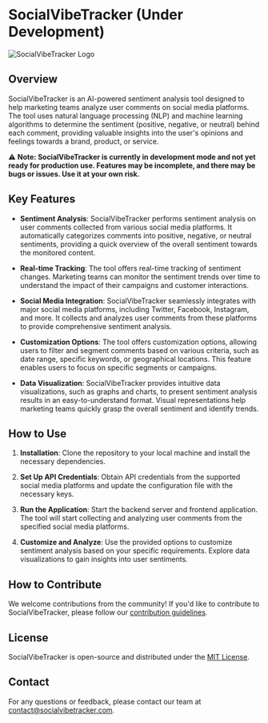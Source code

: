 # SocialVibeTracker (Under Development)

![SocialVibeTracker Logo](link-to-your-logo.png)

## Overview

SocialVibeTracker is an AI-powered sentiment analysis tool designed to help marketing teams analyze user comments on social media platforms. The tool uses natural language processing (NLP) and machine learning algorithms to determine the sentiment (positive, negative, or neutral) behind each comment, providing valuable insights into the user's opinions and feelings towards a brand, product, or service.

⚠️ **Note: SocialVibeTracker is currently in development mode and not yet ready for production use. Features may be incomplete, and there may be bugs or issues. Use it at your own risk.**

## Key Features

- **Sentiment Analysis**: SocialVibeTracker performs sentiment analysis on user comments collected from various social media platforms. It automatically categorizes comments into positive, negative, or neutral sentiments, providing a quick overview of the overall sentiment towards the monitored content.

- **Real-time Tracking**: The tool offers real-time tracking of sentiment changes. Marketing teams can monitor the sentiment trends over time to understand the impact of their campaigns and customer interactions.

- **Social Media Integration**: SocialVibeTracker seamlessly integrates with major social media platforms, including Twitter, Facebook, Instagram, and more. It collects and analyzes user comments from these platforms to provide comprehensive sentiment analysis.

- **Customization Options**: The tool offers customization options, allowing users to filter and segment comments based on various criteria, such as date range, specific keywords, or geographical locations. This feature enables users to focus on specific segments or campaigns.

- **Data Visualization**: SocialVibeTracker provides intuitive data visualizations, such as graphs and charts, to present sentiment analysis results in an easy-to-understand format. Visual representations help marketing teams quickly grasp the overall sentiment and identify trends.

## How to Use

1. **Installation**: Clone the repository to your local machine and install the necessary dependencies.

2. **Set Up API Credentials**: Obtain API credentials from the supported social media platforms and update the configuration file with the necessary keys.

3. **Run the Application**: Start the backend server and frontend application. The tool will start collecting and analyzing user comments from the specified social media platforms.

4. **Customize and Analyze**: Use the provided options to customize sentiment analysis based on your specific requirements. Explore data visualizations to gain insights into user sentiments.

## How to Contribute

We welcome contributions from the community! If you'd like to contribute to SocialVibeTracker, please follow our [contribution guidelines](link-to-your-contribution-guidelines).

## License

SocialVibeTracker is open-source and distributed under the [MIT License](link-to-your-license-file).

## Contact

For any questions or feedback, please contact our team at contact@socialvibetracker.com.
